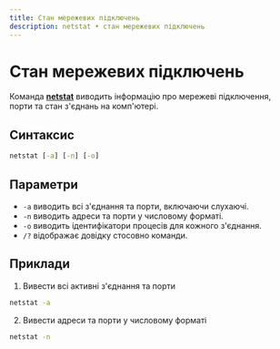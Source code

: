 ```yaml
---
title: Стан мережевих підключень
description: netstat • стан мережевих підключень
---
```


# Стан мережевих підключень

Команда **[netstat](https://docs.microsoft.com/en-us/windows-server/administration/windows-commands/netstat 'Microsoft Dosc')** виводить інформацію про мережеві підключення, порти та стан з'єднань на комп'ютері.

## Синтаксис

```cmd
netstat [-a] [-n] [-o]
```

## Параметри

- `-a` виводить всі з'єднання та порти, включаючи слухаючі.
- `-n` виводить адреси та порти у числовому форматі.
- `-o` виводить ідентифікатори процесів для кожного з'єднання.
- `/?` відображає довідку стосовно команди.

## Приклади

1. Вивести всі активні з'єднання та порти

```cmd
netstat -a
```

2. Вивести адреси та порти у числовому форматі

```cmd
netstat -n
```

